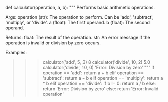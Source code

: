  def calculator(operation, a, b):
 """
 Performs basic arithmetic operations.

 Args:
 operation (str): The operation to perform. Can be 'add', 'subtract', 'multiply', or 'divide'.
 a (float): The first operand.
 b (float): The second operand.

 Returns:
 float: The result of the operation.
 str: An error message if the operation is invalid or division by zero occurs.

 Examples:
 >>> calculator('add', 5, 3)
 8
 >>> calculator('divide', 10, 2)
 5.0
 >>> calculator('divide', 10, 0)
 'Error: Division by zero'
 """
 if operation == 'add':
 return a + b
 elif operation == 'subtract':
 return a - b
 elif operation == 'multiply':
 return a * b
 elif operation == 'divide':
 if b != 0:
 return a / b
 else:
 return 'Error: Division by zero'
 else:
 return 'Error: Invalid operation' 